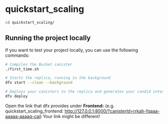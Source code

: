 # quickstart_scaling

```bash
cd quickstart_scaling/
```

## Running the project locally

If you want to test your project locally, you can use the following commands:

```bash
# Compiles the Bucket canister
./first_time.sh

# Starts the replica, running in the background
dfx start --clean --background

# Deploys your canisters to the replica and generates your candid interface
dfx deploy
```

Open the link that dfx provides under **Frontend:** (e.g. quickstart_scaling_frontend: http://127.0.0.1:8000/?canisterId=rrkah-fqaaa-aaaaa-aaaaq-cai) Your link might be different!